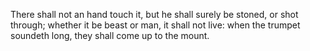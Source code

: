 There shall not an hand touch it, but he shall surely be stoned, or shot through; whether it be beast or man, it shall not live: when the trumpet soundeth long, they shall come up to the mount.
